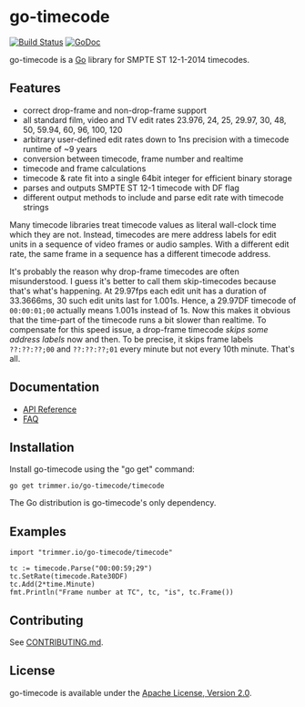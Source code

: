 go-timecode
===========

[![Build Status](https://travis-ci.org/trimmer-io/go-timecode.svg?branch=master)](https://travis-ci.org/trimmer-io/go-timecode)
[![GoDoc](https://godoc.org/trimmer.io/go-timecode/timecode?status.svg)](https://godoc.org/trimmer.io/go-timecode/timecode)


go-timecode is a [Go](http://golang.org/) library for SMPTE ST 12-1-2014 timecodes.

Features
--------
- correct drop-frame and non-drop-frame support
- all standard film, video and TV edit rates 23.976, 24, 25, 29.97, 30, 48, 50, 59.94, 60, 96, 100, 120
- arbitrary user-defined edit rates down to 1ns precision with a timecode runtime of ~9 years
- conversion between timecode, frame number and realtime
- timecode and frame calculations
- timecode & rate fit into a single 64bit integer for efficient binary storage
- parses and outputs SMPTE ST 12-1 timecode with DF flag
- different output methods to include and parse edit rate with timecode strings


Many timecode libraries treat timecode values as literal wall-clock time which they are not. Instead, timecodes are mere address labels for edit units in a sequence of video frames or audio samples. With a different edit rate, the same frame in a sequence has a different timecode address.

It's probably the reason why drop-frame timecodes are often misunderstood. I guess it's better to call them skip-timecodes because that's what's happening. At 29.97fps each edit unit has a duration of 33.3666ms, 30 such edit units last for 1.001s. Hence, a 29.97DF timecode of `00:00:01;00` actually means 1.001s instead of 1s. Now this makes it obvious that the time-part of the timecode runs a bit slower than realtime. To compensate for this speed issue, a drop-frame timecode *skips some address labels* now and then. To be precise, it skips frame labels `??:??:??;00` and `??:??:??;01` every minute but not every 10th minute. That's all.


Documentation
-------------

- [API Reference](http://godoc.org/trimmer.io/go-timecode/timecode)
- [FAQ](https://github.com/trimmer-io/go-timecode/wiki/FAQ)

Installation
------------

Install go-timecode using the "go get" command:

    go get trimmer.io/go-timecode/timecode

The Go distribution is go-timecode's only dependency.

Examples
--------

```
import "trimmer.io/go-timecode/timecode"

tc := timecode.Parse("00:00:59;29")
tc.SetRate(timecode.Rate30DF)
tc.Add(2*time.Minute)
fmt.Println("Frame number at TC", tc, "is", tc.Frame())

```


Contributing
------------

See [CONTRIBUTING.md](https://github.com/trimmer.io/go-timecode/blob/master/.github/CONTRIBUTING.md).


License
-------

go-timecode is available under the [Apache License, Version 2.0](http://www.apache.org/licenses/LICENSE-2.0.html).

